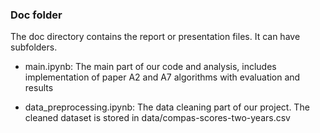 ### Doc folder

The doc directory contains the report or presentation files. It can have subfolders. 

+ main.ipynb: The main part of our code and analysis, includes implementation of paper A2 and A7 algorithms with evaluation and results

+ data_preprocessing.ipynb: The data cleaning part of our project. The cleaned dataset is stored in data/compas-scores-two-years.csv
